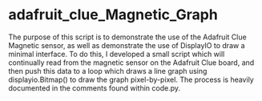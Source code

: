 # adafruit_clue_Magnetic_Graph

The purpose of this script is to demonstrate the use of the Adafruit Clue Magnetic sensor, as well as demonstrate the use of DisplayIO to draw a minimal interface.  To do this, I developed a small script which will continually read from the magnetic sensor on the Adafruit Clue board, and then push this data to a loop which draws a line graph using displayio.Bitmap() to draw the graph pixel-by-pixel. The process is heavily documented in the comments found within code.py.
